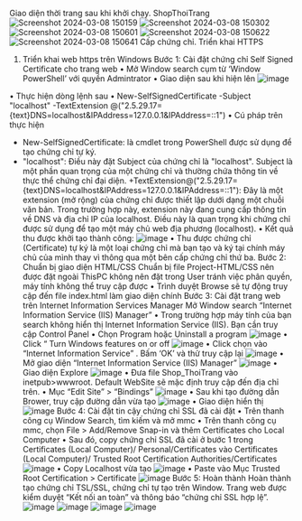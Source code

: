 Giao diện thời trang sau khi khởi chạy. ShopThoiTrang
![Screenshot 2024-03-08 150159](https://github.com/o0oPintero0o/Java_Web/assets/138128879/622623ed-8846-45f9-b38b-a1f57a100586)
![Screenshot 2024-03-08 150302](https://github.com/o0oPintero0o/Java_Web/assets/138128879/adc63ee5-6932-4b5e-b9a7-f6a80e91962d)
![Screenshot 2024-03-08 150601](https://github.com/o0oPintero0o/Java_Web/assets/138128879/cb1c898f-7dcc-48fa-8e10-7f263859bafe)
![Screenshot 2024-03-08 150622](https://github.com/o0oPintero0o/Java_Web/assets/138128879/ce5b235c-00b7-45c1-9252-c2257a95f491)
![Screenshot 2024-03-08 150641](https://github.com/o0oPintero0o/Java_Web/assets/138128879/fb05067f-a19f-4621-bc29-9522ff9b1b8d)
Cấp chứng chỉ. Triển khai HTTPS
1.	Triển khai web https trên Windows
Bước 1: Cài đặt chứng chỉ Self Signed Certificate cho trang web
•	Mở Window search cụm từ ‘Window PowerShell’ với quyền Admintrator
•	Giao diện sau khi hiện lên
![image](https://github.com/o0oPintero0o/Java_Web/assets/138128879/d75ffb03-05b7-48a4-b6a9-6d5883aedfa8)

•	Thực hiện dòng lệnh sau
•	New-SelfSignedCertificate -Subject "localhost" -TextExtension @("2.5.29.17={text}DNS=localhost&IPAddress=127.0.0.1&IPAddress=::1")
•	Cú pháp trên thực hiện 
+ New-SelfSignedCertificate: là cmdlet trong PowerShell được sử dụng để tạo chứng chỉ tự ký.
+ "localhost": Điều này đặt Subject của chứng chỉ là "localhost". Subject là một phần quan trọng của một chứng chỉ và thường chứa thông tin về thực thể chứng chỉ đại diện.
+TextExtension@("2.5.29.17={text}DNS=localhost&IPAddress=127.0.0.1&IPAddress=::1"): Đây là một extension (mở rộng) của chứng chỉ được thiết lập dưới dạng một chuỗi văn bản. Trong trường hợp này, extension này đang cung cấp thông tin về DNS và địa chỉ IP của localhost. Điều này là quan trọng khi chứng chỉ được sử dụng để tạo một máy chủ web địa phương (localhost).
•	Kết quả thu được khởi tạo thành công:
![image](https://github.com/o0oPintero0o/Java_Web/assets/138128879/69e6699a-2dc0-47e6-8c58-84a6b880ddf8)
•	Thu được chứng chỉ (Certificate) tự ký là một loại chứng chỉ mà bạn tạo và ký tại chính máy chủ của mình thay vì thông qua một bên cấp chứng chỉ thứ ba.
Bước 2: Chuẩn bị giao diện HTML/CSS 
Chuẩn bị file Project-HTML/CSS nên được đặt ngoài ThisPC không nên đặt trong User tránh việc phân quyền, máy tính không thể truy cập được
•	Trình duyệt Browse sẽ tự động truy cập đến file index.html làm giao diện chính
Bước 3: Cài đặt trang web trên Internet Information Services Manager
Mở Window search “Internet Information Service (IIS) Manager”
•	Trong trường hợp máy tính của bạn search không hiển thị Internet Information Service (IIS). Bạn cần truy cập Control Panel 
•	Chọn Program hoặc Uninstall a program
![image](https://github.com/o0oPintero0o/Java_Web/assets/138128879/fc8eb79c-71bc-48b4-b357-138b05bfb246)
•	Click “ Turn Windows features on or off
![image](https://github.com/o0oPintero0o/Java_Web/assets/138128879/dcd1e97d-fcd7-4520-8ce0-bdd69bdc90ee)
•	Click chọn vào “Internet Information Service” . Bấm ‘OK’ và thử truy cập lại
![image](https://github.com/o0oPintero0o/Java_Web/assets/138128879/132ba149-af4b-4a94-bb43-3f192f408d43)
•	Mở giao diện “Internet Information Service (IIS) Manager”
![image](https://github.com/o0oPintero0o/Java_Web/assets/138128879/bdeb94d6-1fff-4eab-ba5a-88132b82c417)
•	Giao diện Explore 
![image](https://github.com/o0oPintero0o/Java_Web/assets/138128879/a4d7e1ce-0324-422f-8c89-7c9b43d18e23)
•	Đưa file Shop_ThoiTrang vào inetpub>wwwroot. Default WebSite sẽ mặc định truy cập đến địa chỉ trên.
•	Mục “Edit Site”  > “Bindings”
![image](https://github.com/o0oPintero0o/Java_Web/assets/138128879/efdfbca5-a39c-4296-a4d9-7e704d21e11e)
•	Sau khi tạo đường dẫn Brower, truy cập đường dẫn vừa tạo
![image](https://github.com/o0oPintero0o/Java_Web/assets/138128879/2b585d66-6f6b-41ae-afa9-1766a09d3572)
•	Giao diện hiển thị
![image](https://github.com/o0oPintero0o/Java_Web/assets/138128879/d4d2985a-c11d-43fa-8d57-0f4bb54b24d6)
Bước 4: Cài đặt tin cậy chứng chỉ SSL đã cài đặt
•	Trên thanh công cụ Window Search, tìm kiếm và mở mmc
•	Trên thanh công cụ mmc, chọn File > Add/Remove Snap-in và thêm Certificates cho Local Computer
•	Sau đó, copy chứng chỉ SSL đã cài ở bước 1 trong Certificates (Local Computer)/ Personal/Certificates vào Certificates (Local Computer)/ Trusted Root Certification Authorities/Certificates
![image](https://github.com/o0oPintero0o/Java_Web/assets/138128879/35567272-18f7-4d5d-8018-2b1cf3d18f52)
•	Copy Localhost vừa tạo
![image](https://github.com/o0oPintero0o/Java_Web/assets/138128879/d8340d15-39a9-4d86-98f1-b9d3d14a5dcf)
•	Paste vào Mục Trusted Root Certification  > Certificate
![image](https://github.com/o0oPintero0o/Java_Web/assets/138128879/78080baa-1585-4d6e-bab9-7c565e95f30c)
Bước 5: Hoàn thành
	Hoàn thành tạo chứng chỉ TSL/SSL, chứng chỉ tự tạo trên Window. Trang web được kiểm duyệt “Kết nối an toàn” và thông báo “chứng chỉ SSL hợp lệ”.
![image](https://github.com/o0oPintero0o/Java_Web/assets/138128879/ed2bb89c-726f-41d4-8cd4-3c19cb8a72a7)
![image](https://github.com/o0oPintero0o/Java_Web/assets/138128879/99267f45-7dae-4b58-a0a7-17a8c43eff89)
![image](https://github.com/o0oPintero0o/Java_Web/assets/138128879/ae64be33-f090-4dd8-9eaa-cbdb979cebb1)
![image](https://github.com/o0oPintero0o/Java_Web/assets/138128879/b955ca90-1ceb-4ff2-83e0-0d51594606ea)



